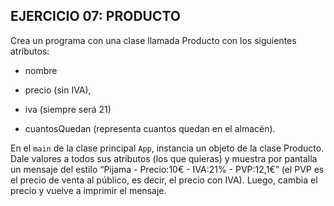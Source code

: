 ## EJERCICIO 07: PRODUCTO

Crea un programa con una clase llamada Producto con los siguientes atributos: 

- nombre

- precio (sin IVA), 

- iva (siempre será 21) 

- cuantosQuedan (representa cuantos quedan en el almacén).

En el `main` de la clase principal `App`, instancia un objeto de la clase Producto. Dale valores a todos sus atributos (los que quieras) y muestra por pantalla un mensaje del estilo “Pijama - Precio:10€ - IVA:21% - PVP:12,1€” (el PVP es el precio de venta al público, es decir, el precio con IVA). Luego, cambia el precio y vuelve a imprimir el mensaje.
